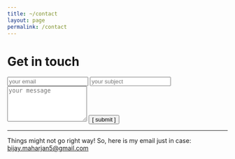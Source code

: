```yaml
---
title: ~/contact
layout: page
permalink: /contact
---
```


# Get in touch


<form action="https://formspree.io/f/mqknnzqy" method="POST">
  <input type="text" id="email" name="email" placeholder="your email" autocomplete="off" required="required">
  <input type="text" id="subject" name="subject" placeholder="your subject" autocomplete="off" required="required">
  <textarea rows="5" id="message" name="message" placeholder="your message" autocomplete="off" required="required"></textarea>
  <input type="submit" value="[ submit ]">
</form>

<hr />



Things might not go right way! 
So, here is my email just in case: bijay.maharjan5@gmail.com

